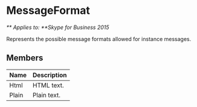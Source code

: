 
# MessageFormat


_** Applies to: **Skype for Business 2015_

Represents the possible message formats allowed for instance messages.

## Members



| <strong>Name</strong> | <strong>Description</strong> |
|:----------------------|:-----------------------------|
| Html                  | HTML text.                   |
| Plain                 | Plain text.                  |

